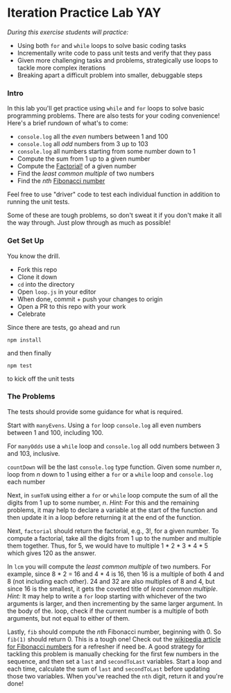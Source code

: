 # Iteration Practice Lab YAY

_During this exercise students will practice:_
- Using both `for` and `while` loops to solve basic coding tasks
- Incrementally write code to pass unit tests and verify that they pass
- Given more challenging tasks and problems, strategically use loops to tackle more complex iterations
- Breaking apart a difficult problem into smaller, debuggable steps

### Intro

In this lab you'll get practice using `while` and `for` loops to solve basic programming problems.  There are also tests for your coding convenience!  Here's a brief rundown of what's to come:

- `console.log` all the *even* numbers between 1 and 100
- `console.log` all *odd* numbers from 3 up to 103
- `console.log` all numbers starting from some number down to 1
- Compute the sum from 1 up to a given number
- Compute the [Factorial!](https://en.wikipedia.org/wiki/Factorial) of a given number
- Find the *least common multiple* of two numbers
- Find the _nth_ [Fibonacci number](https://en.wikipedia.org/wiki/Fibonacci)

Feel free to use "driver" code to test each individual function in addition to running the unit tests.

Some of these are tough problems, so don't sweat it if you don't make it all the way through.  Just plow through as much as possible!

### Get Set Up

You know the drill.

- Fork this repo
- Clone it down
- `cd` into the directory
- Open `loop.js` in your editor
- When done, commit + push your changes to origin
- Open a PR to this repo with your work
- Celebrate

Since there are tests, go ahead and run

```npm install```

and then finally

```npm test```

to kick off the unit tests

### The Problems
The tests should provide some guidance for what is required.  

Start with `manyEvens`.  Using a `for` loop `console.log` all even numbers between 1 and 100, including 100.

For `manyOdds` use a `while` loop and `console.log` all odd numbers between 3 and 103, inclusive.

`countDown` will be the last `console.log` type function.  Given some number _n_, loop from _n_ down to 1 using either a `for` or a `while` loop and `console.log` each number

Next, in `sumToN` using either a `for` or `while` loop compute the sum of all the digits from 1 up to some number, _n_.  *Hint:* For this and the remaining problems, it may help to declare a variable at the start of the function and then update it in a loop before returning it at the end of the function.

Next, `factorial` should return the factorial, e.g., 3!, for a given number.  To compute a factorial, take all the digits from 1 up to the number and multiple them together.  Thus, for 5, we would have to multiple 1 * 2 * 3 * 4 * 5 which gives 120 as the answer.  

In `lcm` you will compute the _least common multiple_ of two numbers.  For example, since 8 * 2 = 16 and 4 * 4 is 16, then 16 is a multiple of both 4 and 8 (not including each other).  24 and 32 are also multiples of 8 and 4, but since 16 is the smallest, it gets the coveted title of _least common multiple_. *Hint:* It may help to write a `for` loop starting with whichever of the two arguments is larger, and then incrementing by the same larger argument.  In the body of the. loop, check if the current number is a multiple of both arguments, but not equal to either of them.

Lastly, `fib` should compute the _nth_ Fibonacci number, beginning with 0.  So `fib(1)` should return 0.  This is a tough one!  Check out the [wikipedia article for Fibonacci numbers](https://en.wikipedia.org/wiki/Fibonacci_number) for a refresher if need be.  A good strategy for tackling this problem is manually checking for the first few numbers in the sequence, and then set a `last` and `secondToLast` variables.  Start a loop and each time, calculate the sum of `last` and `secondToLast` before updating those two variables.  When you've reached the `nth` digit, return it and you're done!